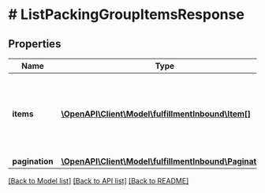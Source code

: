 # # ListPackingGroupItemsResponse

## Properties

Name | Type | Description | Notes
------------ | ------------- | ------------- | -------------
**items** | [**\OpenAPI\Client\Model\fulfillmentInbound\Item[]**](Item.md) | Provides the information about the list of items in the packing group. |
**pagination** | [**\OpenAPI\Client\Model\fulfillmentInbound\Pagination**](Pagination.md) |  | [optional]

[[Back to Model list]](../../README.md#models) [[Back to API list]](../../README.md#endpoints) [[Back to README]](../../README.md)
